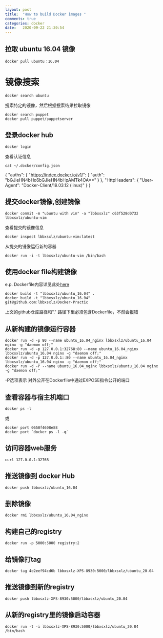 ```yaml
---
layout: post
title:  "How to build Docker images "
comments: true
categories: docker
date:   2020-09-22 21:30:54
---
```

 
## 拉取 ubuntu 16.04 镜像
```
docker pull ubuntu：16.04
```
# 镜像搜索
```
docker search ubuntu
```
搜索特定的镜像，然后根据搜索结果拉取镜像
```
docker search puppet
docker pull puppet/puppetserver  
```
## 登录docker hub
```
docker login
```
查看认证信息
```
cat ~/.docker/config.json 
```
{
        "auths": {
                "https://index.docker.io/v1/": {
                        "auth": "bGJieHN4bHo6bGJieHN4bHpAMTk4OA=="
                }
        },
        "HttpHeaders": {
                "User-Agent": "Docker-Client/19.03.12 (linux)"
        }
}

## 提交docker镜像,创建镜像
```
docker commit -m "ubuntu with vim" -a "lbbxsxlz" c63f528d0732 lbbxsxlz/ubuntu-vim
```
查看提交的镜像信息
```
docker inspect lbbxsxlz/ubuntu-vim:latest
```
从提交的镜像运行新的容器
```
docker run -i -t lbbxsxlz/ubuntu-vim /bin/bash
```		
## 使用docker file构建镜像
e.p. Dockerfile内容详见此处[here](https://github.com/lbbxsxlz/Docker-Practice/blob/master/Dockerfile)	
```
docker build -t "lbbxsxlz/ubuntu_16.04" . 
docker build -t "lbbxsxlz/ubuntu_16.04" git@github.com:lbbxsxlz/Docker-Practic
```
上文的github仓库路径和"." 路径下里必须包含Dockerfile，不然会报错
## 从新构建的镜像运行容器
```
docker run -d -p 80 --name ubuntu_16.04_nginx lbbxsxlz/ubuntu_16.04 nginx -g "daemon off;"
docker run -d -p 127.0.0.1:32768:80 --name ubuntu_16.04_nginx lbbxsxlz/ubuntu_16.04 nginx -g "daemon off;"
docker run -d -p 127.0.0.1::80 --name ubuntu_16.04_nginx lbbxsxlz/ubuntu_16.04 nginx -g "daemon off;"
docker run -d -P --name ubuntu_16.04_nginx lbbxsxlz/ubuntu_16.04 nginx -g "daemon off;"
```
-P选项表示 对外公开在Dockerfile中通过EXPOSE指令公开的端口
## 查看容器与宿主机端口
```
docker ps -l
```
或
```
docker port 0650f4608e88
docker port `docker ps -l -q`
```
## 访问容器web服务
```
curl 127.0.0.1:32768
```
## 推送镜像到 docker Hub
```
docker push lbbxsxlz/ubuntu_16.04
```
## 删除镜像
```
docker rmi lbbxsxlz/ubuntu_16.04_nginx 
```
## 构建自己的registry
```
docker run -p 5000:5000 registry:2
```
## 给镜像打tag
```
docker tag 4e2eef94cd6b lbbxsxlz-XPS-8930:5000/lbbxsxlz/ubuntu_20.04
```
## 推送镜像到新的registry
```
docker push lbbxsxlz-XPS-8930:5000/lbbxsxlz/ubuntu_20.04
```
## 从新的registry里的镜像启动容器
```
docker run -t -i lbbxsxlz-XPS-8930:5000/lbbxsxlz/ubuntu_20.04 /bin/bash
```
